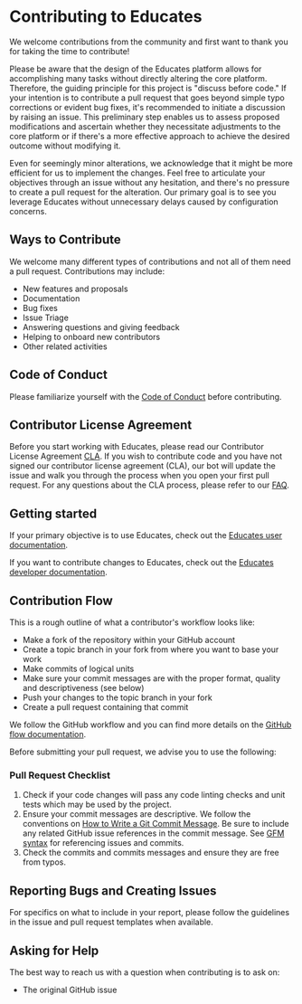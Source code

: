 # Contributing to Educates

We welcome contributions from the community and first want to thank you for taking the time to contribute!

Please be aware that the design of the Educates platform allows for accomplishing many tasks without directly altering the core platform. Therefore, the guiding principle for this project is "discuss before code." If your intention is to contribute a pull request that goes beyond simple typo corrections or evident bug fixes, it's recommended to initiate a discussion by raising an issue. This preliminary step enables us to assess proposed modifications and ascertain whether they necessitate adjustments to the core platform or if there's a more effective approach to achieve the desired outcome without modifying it.

Even for seemingly minor alterations, we acknowledge that it might be more efficient for us to implement the changes. Feel free to articulate your objectives through an issue without any hesitation, and there's no pressure to create a pull request for the alteration. Our primary goal is to see you leverage Educates without unnecessary delays caused by configuration concerns.

## Ways to Contribute

We welcome many different types of contributions and not all of them need a pull request. Contributions may include:

* New features and proposals
* Documentation
* Bug fixes
* Issue Triage
* Answering questions and giving feedback
* Helping to onboard new contributors
* Other related activities

## Code of Conduct

Please familiarize yourself with the [Code of Conduct](CODE_OF_CONDUCT.md) before contributing.

## Contributor License Agreement

Before you start working with Educates, please read our Contributor License Agreement [CLA](https://cla.vmware.com/cla/1/preview). If you wish to contribute code and you have not signed our contributor license agreement (CLA), our bot will update the issue and walk you through the process when you open your first pull request. For any questions about the CLA process, please refer to our [FAQ]([https://cla.vmware.com/faq](https://cla.vmware.com/faq)).

## Getting started

If your primary objective is to use Educates, check out the [Educates user documentation](https://docs.educates.dev/).

If you want to contribute changes to Educates, check out the [Educates developer documentation](developer-docs/README.md).

## Contribution Flow

This is a rough outline of what a contributor's workflow looks like:

* Make a fork of the repository within your GitHub account
* Create a topic branch in your fork from where you want to base your work
* Make commits of logical units
* Make sure your commit messages are with the proper format, quality and descriptiveness (see below)
* Push your changes to the topic branch in your fork
* Create a pull request containing that commit

We follow the GitHub workflow and you can find more details on the [GitHub flow documentation](https://docs.github.com/en/get-started/quickstart/github-flow).

Before submitting your pull request, we advise you to use the following:

### Pull Request Checklist

1. Check if your code changes will pass any code linting checks and unit tests which may be used by the project.
2. Ensure your commit messages are descriptive. We follow the conventions on [How to Write a Git Commit Message](http://chris.beams.io/posts/git-commit/). Be sure to include any related GitHub issue references in the commit message. See [GFM syntax](https://guides.github.com/features/mastering-markdown/#GitHub-flavored-markdown) for referencing issues and commits.
3. Check the commits and commits messages and ensure they are free from typos.

## Reporting Bugs and Creating Issues

For specifics on what to include in your report, please follow the guidelines in the issue and pull request templates when available.

## Asking for Help

The best way to reach us with a question when contributing is to ask on:

* The original GitHub issue

